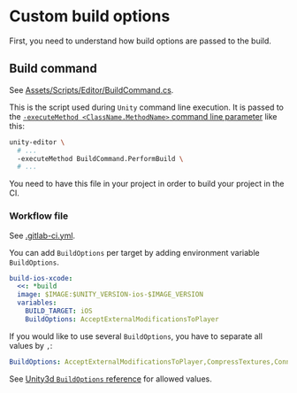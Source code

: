 # Custom build options

First, you need to understand how build options are passed to the build.

## Build command

See [Assets/Scripts/Editor/BuildCommand.cs](https://gitlab.com/game-ci/unity3d-gitlab-ci-example/-/blob/main/Assets/Scripts/Editor/BuildCommand.cs).

This is the script used during `Unity` command line execution. It is passed to the [`-executeMethod <ClassName.MethodName>` command line parameter](https://docs.unity3d.com/Manual/CommandLineArguments.html) like this:

```bash
unity-editor \
  # ...
  -executeMethod BuildCommand.PerformBuild \
  # ...
```

You need to have this file in your project in order to build your project in the CI.

### Workflow file

See [.gitlab-ci.yml](https://gitlab.com/game-ci/unity3d-gitlab-ci-example/-/blob/main/.gitlab-ci.yml).

You can add `BuildOptions` per target by adding environment variable `BuildOptions`.

```yaml
build-ios-xcode:
  <<: *build
  image: $IMAGE:$UNITY_VERSION-ios-$IMAGE_VERSION
  variables:
    BUILD_TARGET: iOS
    BuildOptions: AcceptExternalModificationsToPlayer
```

If you would like to use several `BuildOptions`, you have to separate all values by `,`:

```yaml
BuildOptions: AcceptExternalModificationsToPlayer,CompressTextures,ConnectToHost
```

See [Unity3d `BuildOptions` reference](https://docs.unity3d.com/ScriptReference/BuildOptions.html) for allowed values.

